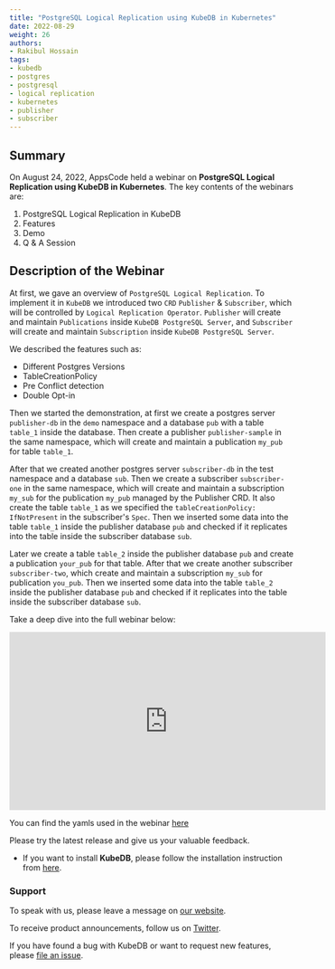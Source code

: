 ```yaml
---
title: "PostgreSQL Logical Replication using KubeDB in Kubernetes"
date: 2022-08-29
weight: 26
authors:
- Rakibul Hossain
tags:
- kubedb
- postgres
- postgresql
- logical replication
- kubernetes
- publisher
- subscriber
---
```


## Summary
On August 24, 2022, AppsCode held a webinar on **PostgreSQL Logical Replication using KubeDB in Kubernetes**. The key contents of the webinars are:
1) PostgreSQL Logical Replication in KubeDB
2) Features
3) Demo
4) Q & A Session

## Description of the Webinar
At first, we gave an overview of `PostgreSQL Logical Replication`.  To implement it in `KubeDB` we introduced two `CRD` `Publisher` & `Subscriber`, which will be controlled by `Logical Replication Operator`. `Publisher` will create and maintain `Publications` inside `KubeDB PostgreSQL Server`, and `Subscriber` will create and maintain `Subscription` inside `KubeDB PostgreSQL Server`.

We described the features such as:
 * Different Postgres Versions
 * TableCreationPolicy
 * Pre Conflict detection
 * Double Opt-in

Then we started the demonstration, at first we create a postgres server `publisher-db` in the `demo` namespace and a database `pub` with a table `table_1` inside the database. Then create a publisher `publisher-sample` in the same namespace, which will create and maintain a publication `my_pub` for table `table_1`. 

After that we created another postgres server `subscriber-db` in the test namespace and a database `sub`. Then we create a subscriber `subscriber-one` in the same namespace, which will create and maintain a subscription `my_sub`  for the publication `my_pub` managed by the Publisher CRD. It also create the table `table_1` as we specified the `tableCreationPolicy: IfNotPresent` in the subscriber's `Spec`.
Then we inserted some data into the table `table_1` inside the publisher database `pub` and checked if it replicates into the table inside the subscriber database `sub`.

Later we create a table `table_2` inside the publisher database `pub` and create a publication `your_pub` for that table. After that we create another subscriber `subscriber-two`, which create and maintain a subscription `my_sub` for publication `you_pub`.
Then we inserted some data into the table `table_2` inside the publisher database `pub` and checked if it replicates into the table inside the subscriber database `sub`.

Take a deep dive into the full webinar below:

<iframe width="560" height="315" src="https://www.youtube.com/embed/7ruM4yRfnw0" title="YouTube video player" frameborder="0" allow="accelerometer; autoplay; clipboard-write; encrypted-media; gyroscope; picture-in-picture" allowfullscreen></iframe>


You can find the yamls used in the webinar [here](https://github.com/kubedb/project/tree/master/demo/postgres-logical-replication)

Please try the latest release and give us your valuable feedback.

- If you want to install **KubeDB**, please follow the installation instruction from [here](https://kubedb.com/docs/v2022.08.08/welcome/).

### Support

To speak with us, please leave a message on [our website](https://appscode.com/contact/).

To receive product announcements, follow us on [Twitter](https://twitter.com/kubedb).

If you have found a bug with KubeDB or want to request new features, please [file an issue](https://github.com/kubedb/project/issues/new).